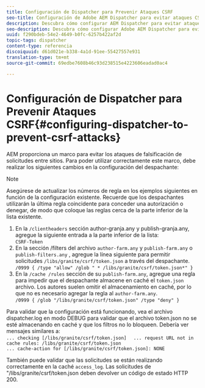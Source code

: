 ```yaml
---
title: Configuración de Dispatcher para Prevenir Ataques CSRF
seo-title: Configuración de Adobe AEM Dispatcher para evitar ataques CSRF
description: Descubra cómo configurar AEM Dispatcher para evitar ataques de falsificación de solicitudes entre sitios.
seo-description: Descubra cómo configurar Adobe AEM Dispatcher para evitar ataques de falsificación de solicitudes entre sitios.
uuid: f290bdeb-54e2-4649-b0fc-6257b422af2d
topic-tags: dispatcher
content-type: referencia
discoiquuid: d61d021e-b338-4a1d-91ee-55427557e931
translation-type: tm+mt
source-git-commit: 69edbe7608b46c93d238515e4223606eadad0ac4

---
```



# Configuración de Dispatcher para Prevenir Ataques CSRF{#configuring-dispatcher-to-prevent-csrf-attacks}

AEM proporciona un marco para evitar los ataques de falsificación de solicitudes entre sitios. Para poder utilizar correctamente este marco, debe realizar los siguientes cambios en la configuración del despachante:

>[!NOTE]
>
>Asegúrese de actualizar los números de regla en los ejemplos siguientes en función de la configuración existente. Recuerde que los despachantes utilizarán la última regla coincidente para conceder una autorización o denegar, de modo que coloque las reglas cerca de la parte inferior de la lista existente.

1. En la `/clientheaders` sección author-granja.any y publish-granja.any, agregue la siguiente entrada a la parte inferior de la lista:\
   `CSRF-Token`
1. En la sección /filters del archivo `author-farm.any` y `publish-farm.any` o `publish-filters.any` , agregue la línea siguiente para permitir solicitudes `/libs/granite/csrf/token.json` a través del despachante.\
   `/0999 { /type "allow" /glob " * /libs/granite/csrf/token.json*" }`
1. En la `/cache /rules` sección de su `publish-farm.any`, agregue una regla para impedir que el despachante almacene en caché el `token.json` archivo. Los autores suelen omitir el almacenamiento en caché, por lo que no es necesario agregar la regla al `author-farm.any`.\
   `/0999 { /glob "/libs/granite/csrf/token.json" /type "deny" }`

Para validar que la configuración está funcionando, vea el archivo dispatcher.log en modo DEBUG para validar que el archivo token.json no se esté almacenando en caché y que los filtros no lo bloqueen. Debería ver mensajes similares a:\
`... checking [/libs/granite/csrf/token.json]  `
`... request URL not in cache rules: /libs/granite/csrf/token.json`\
`... cache-action for [/libs/granite/csrf/token.json]: NONE`

También puede validar que las solicitudes se están realizando correctamente en la caché `access_log`. Las solicitudes de "/libs/granite/csrf/token.json deben devolver un código de estado HTTP 200.
